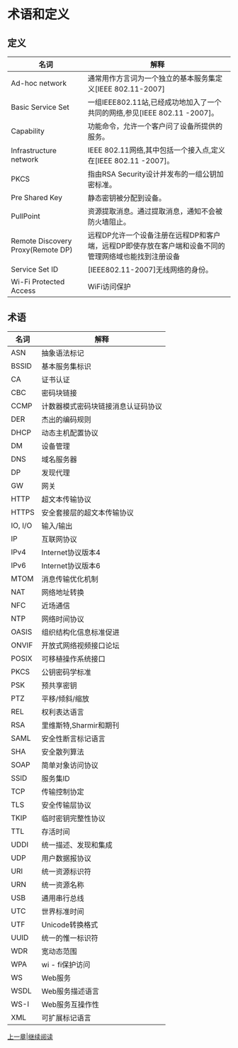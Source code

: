# 术语和定义

## 定义

名词|解释
----|----
Ad-hoc network| 通常用作方言词为一个独立的基本服务集定义[IEEE 802.11-2007]
Basic Service Set| 一组IEEE802.11站,已经成功地加入了一个共同的网络,参见[IEEE 802.11 -2007]。
Capability| 功能命令，允许一个客户问了设备所提供的服务。
Infrastructure network| IEEE 802.11网络,其中包括一个接入点,定义在[IEEE 802.11 -2007]。
PKCS| 指由RSA Security设计并发布的一组公钥加密标准。
Pre Shared Key| 静态密钥被分配到设备。
PullPoint| 资源提取消息。通过提取消息，通知不会被防火墙阻止。
Remote Discovery Proxy(Remote DP)| 远程DP允许一个设备注册在远程DP和客户端，远程DP即使存放在客户端和设备不同的管理网络域也能找到注册设备
Service Set ID| [IEEE802.11-2007]无线网络的身份。
Wi-Fi Protected Access| WiFi访问保护

## 术语

名词|解释
----|----
ASN|抽象语法标记
BSSID|基本服务集标识
CA|证书认证
CBC|密码块链接
CCMP|计数器模式密码块链接消息认证码协议
DER|杰出的编码规则
DHCP|动态主机配置协议
DM|设备管理
DNS|域名服务器
DP|发现代理
GW|网关
HTTP|超文本传输协议
HTTPS|安全套接层的超文本传输协议
IO, I/O|输入/输出
IP|互联网协议
IPv4|Internet协议版本4
IPv6|Internet协议版本6
MTOM|消息传输优化机制
NAT|网络地址转换
NFC|近场通信
NTP|网络时间协议
OASIS|组织结构化信息标准促进
ONVIF|开放式网络视频接口论坛
POSIX|可移植操作系统接口
PKCS|公钥密码学标准
PSK|预共享密钥
PTZ|平移/倾斜/缩放
REL|权利表达语言
RSA|里维斯特,Sharmir和期刊
SAML|安全性断言标记语言
SHA|安全散列算法
SOAP|简单对象访问协议
SSID|服务集ID
TCP|传输控制协定
TLS|安全传输层协议
TKIP|临时密钥完整性协议
TTL|存活时间
UDDI|统一描述、发现和集成
UDP|用户数据报协议
URI|统一资源标识符
URN|统一资源名称
USB|通用串行总线
UTC|世界标准时间
UTF|Unicode转换格式
UUID|统一的惟一标识符
WDR|宽动态范围
WPA|wi - fi保护访问
WS|Web服务
WSDL|Web服务描述语言
WS-I|Web服务互操作性
XML|可扩展标记语言


[上一章](02.0.md)|[继续阅读](04.0.md)
